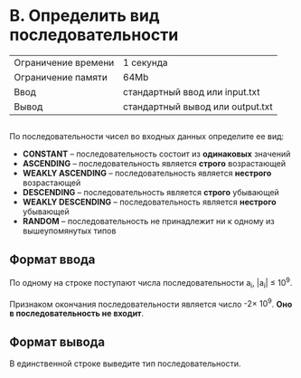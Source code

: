 <div class="header">
     <h1 class="title">B. Определить вид последовательности</h1>
     <table>
        <tbody><tr class="time-limit">
           <td class="property-title">Ограничение времени</td>
           <td>1&nbsp;секунда</td>
        </tr>
        <tr class="memory-limit">
           <td class="property-title">Ограничение памяти</td>
           <td>64Mb</td>
        </tr>
        <tr class="input-file">
           <td class="property-title">Ввод</td>
           <td colspan="1">стандартный ввод или input.txt</td>
        </tr>
        <tr class="output-file">
           <td class="property-title">Вывод</td>
           <td colspan="1">стандартный вывод или output.txt</td>
        </tr>
     </tbody></table>
  </div>
  <h2></h2>
  <div class="legend"><span style="">
        <p>По последовательности чисел во входных данных определите ее вид:</p></span><p>
        </p><ul>
           <li><span style="font-weight:bold;">CONSTANT</span> – последовательность состоит из <span style="font-weight:bold;">одинаковых</span> значений
           </li>
           <li><span style="font-weight:bold;">ASCENDING</span> – последовательность является <span style="font-weight:bold;">строго</span> возрастающей
           </li>
           <li><span style="font-weight:bold;">WEAKLY ASCENDING</span> – последовательность является <span style="font-weight:bold;">нестрого</span> возрастающей
           </li>
           <li><span style="font-weight:bold;">DESCENDING</span> – последовательность является <span style="font-weight:bold;">строго</span> убывающей
           </li>
           <li><span style="font-weight:bold;">WEAKLY DESCENDING</span> – последовательность является <span style="font-weight:bold;">нестрого</span> убывающей
           </li>
           <li><span style="font-weight:bold;">RANDOM</span> – последовательность не принадлежит ни к одному из вышеупомянутых типов
           </li>
        </ul>
     <p></p>
  </div>
  <h2>Формат ввода</h2>
  <div class="input-specification"><span style="">
        <p>По одному на строке поступают числа последовательности <span class="tex-math-text">a<sub>i</sub>, |a<sub>i</sub>| ≤ 10<sup>9</sup></span>.<br></p></span><p>Признаком окончания последовательности является число <span class="tex-math-text">-2× 10<sup>9</sup></span>. <span style="font-weight:bold;">Оно в последовательность не входит</span>.
     </p>
  </div>
  <h2>Формат вывода</h2>
  <div class="output-specification"><span style="">
        <p>В единственной строке выведите тип последовательности.</p></span></div>
